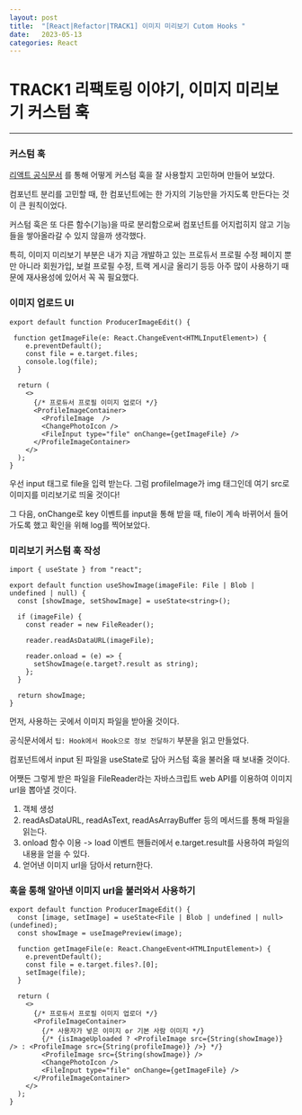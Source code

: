 ```yaml
---
layout: post
title:  "[React|Refactor|TRACK1] 이미지 미리보기 Cutom Hooks "
date:   2023-05-13
categories: React
---
```


# TRACK1 리팩토링 이야기, 이미지 미리보기 커스텀 훅

--- 

### 커스텀 훅

[리액트 공식문서](https://ko.legacy.reactjs.org/docs/hooks-custom.html) 를 통해 어떻게 커스텀 훅을 잘 사용할지 고민하며 만들어 보았다.

컴포넌트 분리를 고민할 때, 한 컴포넌트에는 한 가지의 기능만을 가지도록 만든다는 것이 큰 원칙이었다. 

커스텀 훅은 또 다른 함수(기능)을 따로 분리함으로써 컴포넌트를 어지럽히지 않고 기능들을 쌓아올라갈 수 있지 않을까 생각했다.

특히, 이미지 미리보기 부분은 내가 지금 개발하고 있는 프로듀서 프로필 수정 페이지 뿐만 아니라 회원가입, 보컬 프로필 수정, 트랙 게시글 올리기 등등 아주 많이 사용하기 때문에
재사용성에 있어서 꼭 꼭 필요했다.

### 이미지 업로드 UI

```
export default function ProducerImageEdit() {
 
 function getImageFile(e: React.ChangeEvent<HTMLInputElement>) {
    e.preventDefault();
    const file = e.target.files;
    console.log(file);
  }
  
  return (
    <>
      {/* 프로듀서 프로필 이미지 업로더 */}
      <ProfileImageContainer>
        <ProfileImage  />
        <ChangePhotoIcon />
        <FileInput type="file" onChange={getImageFile} />
      </ProfileImageContainer>
    </>
  );
}
```

우선 input 태그로 file을 입력 받는다. 그럼 profileImage가 img 태그인데 여기 src로 이미지를 미리보기로 띄울 것이다! 

그 다음, onChange로 key 이벤트를 input을 통해 받을 때, file이 계속 바뀌어서 들어가도록 했고 확인을 위해 log를 찍어보았다.

### 미리보기 커스텀 훅 작성

```
import { useState } from "react";

export default function useShowImage(imageFile: File | Blob | undefined | null) {
  const [showImage, setShowImage] = useState<string>();

  if (imageFile) {
    const reader = new FileReader();
    
    reader.readAsDataURL(imageFile);
    
    reader.onload = (e) => {
      setShowImage(e.target?.result as string);
    };
  } 

  return showImage;
}
```

먼저, 사용하는 곳에서 이미지 파일을 받아올 것이다. 

공식문서에서 `팁: Hook에서 Hook으로 정보 전달하기` 부분을 읽고 만들었다.

컴포넌트에서 input 된 파일을 useState로 담아 커스텀 훅을 불러올 때 보내줄 것이다.

어쨋든 그렇게 받은 파일을 FileReader라는 자바스크립트 web API를 이용하여 이미지 url을 뽑아낼 것이다.

1. 객체 생성 
2.  readAsDataURL, readAsText, readAsArrayBuffer 등의 메서드를 통해 파일을 읽는다.
3. onload 함수 이용 -> load 이벤트 핸들러에서 e.target.result를 사용하여 파일의 내용을 얻을 수 있다.
4. 얻어낸 이미지 url을 담아서 return한다.

### 훅을 통해 알아낸 이미지 url을 불러와서 사용하기

```
export default function ProducerImageEdit() {
  const [image, setImage] = useState<File | Blob | undefined | null>(undefined);
  const showImage = useImagePreview(image);

  function getImageFile(e: React.ChangeEvent<HTMLInputElement>) {
    e.preventDefault();
    const file = e.target.files?.[0];
    setImage(file);
  }

  return (
    <>
      {/* 프로듀서 프로필 이미지 업로더 */}
      <ProfileImageContainer>
        {/* 사용자가 넣은 이미지 or 기본 사람 이미지 */}
        {/* {isImageUploaded ? <ProfileImage src={String(showImage)} /> : <ProfileImage src={String(profileImage)} />} */}
        <ProfileImage src={String(showImage)} />
        <ChangePhotoIcon />
        <FileInput type="file" onChange={getImageFile} />
      </ProfileImageContainer>
    </>
  );
}
```




